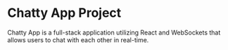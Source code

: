 # Chatty App Project

Chatty App is a full-stack application utilizing React and WebSockets that allows users to chat with each other in real-time.


